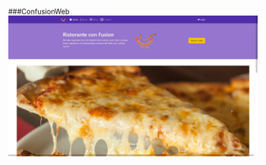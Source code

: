 ###ConfusionWeb
![Screenshot](https://github.com/MeowMeowKit/ConfusionWeb/blob/master/Screenshot%20(18).png)
